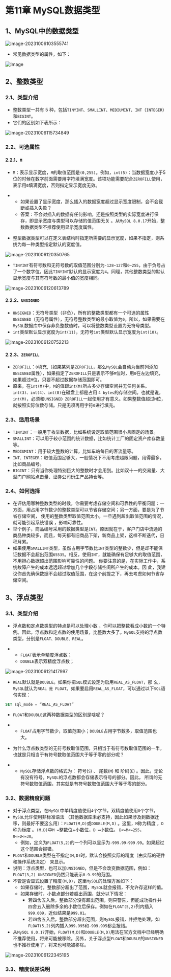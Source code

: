 # 第11章 MySQL数据类型



## 1、MySQL中的数据类型

![image-20231006103555741](https://zcw-typora.oss-cn-nanjing.aliyuncs.com/image-20231006103555741.png)

- 常见数据类型的属性，如下：

![Image](https://zcw-typora.oss-cn-nanjing.aliyuncs.com/Image.png)



## 2、整数类型

### 2.1、类型介绍

- 整数类型一共有 5 种，包括`TINYINT`、`SMALLINT`、`MEDIUMINT`、`INT`（`INTEGER`）和`BIGINT`。
- 它们的区别如下表所示：

![image-20231006115734849](https://zcw-typora.oss-cn-nanjing.aliyuncs.com/image-20231006115734849.png)



### 2.2、可选属性

#### 2.2.1、`M`

- `M`：表示显示宽度，`M`的取值范围是`(0,255)`。例如，`int(5)`：当数据宽度小于5位的时候在数字前面需要用字符填满宽度。该项功能需要配合`ZEROFILL`使用，表示用`0`填满宽度，否则指定显示宽度无效。

- - 如果设置了显示宽度，那么插入的数据宽度超过显示宽度限制，会不会截断或插入失败？
  - 答案：不会对插入的数据有任何影响，还是按照类型的实际宽度进行保存，即显示宽度与类型可以存储的值范围无关 。从`MySQL 8.0.17`开始，整数数据类型不推荐使用显示宽度属性。

- 整型数据类型可以在定义表结构时指定所需要的显示宽度，如果不指定，则系统为每一种类型指定默认的宽度值。

![image-20231006120350765](https://zcw-typora.oss-cn-nanjing.aliyuncs.com/image-20231006120350765.png)

- `TINYINT`有符号数和无符号数的取值范围分别为`-128~127`和`0~255`，由于负号占了一个数字位，因此`TINYINT`默认的显示宽度为`4`。同理，其他整数类型的默认显示宽度与其有符号数的最小值的宽度相同。

![image-20231006120613789](https://zcw-typora.oss-cn-nanjing.aliyuncs.com/image-20231006120613789.png)



#### 2.2.2、`UNSIGNED`

- `UNSIGNED`：无符号类型（非负），所有的整数类型都有一个可选的属性`UNSIGNED`（无符号属性），无符号整数类型的最小取值为`0`。所以，如果需要在`MySQL`数据库中保存非负整数值时，可以将整数类型设置为无符号类型。
- `int`类型默认显示宽度为`int(11)`，无符号`int`类型默认显示宽度为`int(10)`。

![image-20231006120752213](https://zcw-typora.oss-cn-nanjing.aliyuncs.com/image-20231006120752213.png)



#### 2.2.3、`ZEROFILL`

- `ZEROFILL`：`0`填充,（如果某列是`ZEROFILL`，那么`MySQL`会自动为当前列添加`UNSIGNED`属性），如果指定了`ZEROFILL`只是表示不够`M`位时，用`0`在左边填充，如果超过`M`位，只要不超过数据存储范围即可。
- 原来，在`int(M)`中，`M`的值跟`int(M)`所占多少存储空间并无任何关系。`int(3)、int(4)、int(8)`在磁盘上都是占用 `4 bytes`的存储空间。也就是说，`int(M)`，必须和`UNSIGNED ZEROFILL`一起使用才有意义。如果整数值超过`M`位，就按照实际位数存储。只是无须再用字符`0`进行填充。



### 2.3、适用场景

- `TINYINT`：一般用于枚举数据，比如系统设定取值范围很小且固定的场景。
- `SMALLINT`：可以用于较小范围的统计数据，比如统计工厂的固定资产库存数量等。
- `MEDIUMINT`：用于较大整数的计算，比如车站每日的客流量等。
- `INT、INTEGER`：取值范围足够大，一般情况下不用考虑超限问题，用得最多。比如商品编号。
- `BIGINT`：只有当你处理特别巨大的整数时才会用到。比如双十一的交易量、大型门户网站点击量、证券公司衍生产品持仓等。



### 2.4、如何选择

- 在评估用哪种整数类型的时候，你需要考虑存储空间和可靠性的平衡问题：一方面，用占用字节数少的整数类型可以节省存储空间；另一方面，要是为了节省存储空间， 使用的整数类型取值范围太小，一旦遇到超出取值范围的情况，就可能引起系统错误 ，影响可靠性。
- 举个例子，商品编号采用的数据类型是`INT`。原因就在于，客户门店中流通的商品种类较多，而且，每天都有旧商品下架，新商品上架，这样不断迭代，日积月累。
- 如果使用`SMALLINT`类型，虽然占用字节数比`INT`类型的整数少，但是却不能保证数据不会超出范围`65535`。相反，使用`INT`，就能确保有足够大的取值范围，不用担心数据超出范围影响可靠性的问题。 你要注意的是，在实际工作中，系统故障产生的成本远远超过增加几个字段存储空间所产生的成本。因 此，我建议你首先确保数据不会超过取值范围，在这个前提之下，再去考虑如何节省存储空间。



## 3、浮点类型

### 3.1、类型介绍

- 浮点数和定点数类型的特点是可以处理小数 ，你可以把整数看成小数的一个特例。因此，浮点数和定点数的使用场景，比整数大多了。`MySQL`支持的浮点数类型，分别是`FLOAT、DOUBLE、REAL`。

- - `FLOAT`表示单精度浮点数；
  - `DOUBLE`表示双精度浮点数；

![image-20231006121417997](https://zcw-typora.oss-cn-nanjing.aliyuncs.com/image-20231006121417997.png)

- `REAL`默认就是`DOUBLE`。如果你把`SQL`模式设定为启用`REAL_AS_FLOAT`，那 么，`MySQL`就认为`REAL 是 FLOAT`。如果要启用`REAL_AS_FLOAT`，可以通过以下`SQL`语句实现：

```sql
SET sql_mode = “REAL_AS_FLOAT”
```

- `FLOAT`和`DOUBLE`这两种数据类型的区别是啥呢？

- - `FLOAT`占用字节数少，取值范围小；`DOUBLE`占用字节数多，取值范围也大。

- 为什么浮点数类型的无符号数取值范围，只相当于有符号数取值范围的一半，也就是只相当于有符号数取值范围大于等于零的部分呢？

- - `MySQL`存储浮点数的格式为： 符号(`S`) 、 尾数(`M`) 和 阶码(`E`) 。因此，无论有没有符号，`MySQL`的浮点数都会存储表示符号的部分。因此， 所谓的无符号数取值范围，其实就是有符号数取值范围大于等于零的部分。



### 3.2、数据精度问题

- 对于浮点类型，在`MySQL`中单精度值使用`4`个字节，双精度值使用`8`个字节。
- `MySQL`允许使用非标准语法 （其他数据库未必支持，因此如果涉及到数据迁移，则最好不要这么用）：`FLOAT(M,D)`或`DOUBLE(M,D)` 。这里，`M`称为精度 ，`D`称为标度 。`(M,D)`中`M =`整数位+小数位，`D =`小数位。 `D<=M<=255`，`0<=D<=30`。
  - 例如，定义为`FLOAT(5,2)`的一个列可以显示为`-999.99-999.99`。如果超过这个范围会报错。
- `FLOAT`和`DOUBLE`类型在不指定`(M,D)`时，默认会按照实际的精度（由实际的硬件和操作系统决定） 来显示。
- 说明：浮点类型，也可以加`UNSIGNED`，但是不会改变数据范围，例如：`FLOAT(3,2) UNSIGNED`仍然只能表示`0-9.99`的范围。
- 不管是否显式设置了精度`(M,D)`，这里`MySQL`的处理方案如下：
  - 如果存储时，整数部分超出了范围，`MySQL`就会报错，不允许存这样的值。
  - 如果存储时，小数点部分若超出范围，就分以下情况：
    - 若四舍五入后，整数部分没有超出范围，则只警告，但能成功操作并四舍五入删除多余的小数位后保存。例如在`FLOAT(5,2)`列内插入`999.009`，近似结果是`999.01`。
    - 若四舍五入后，整数部分超出范围，则`MySQL`报错，并拒绝处理。如`FLOAT(5,2)`列内插入`999.995`和`-999.995`都会报错。
- 从`MySQL 8.0.17`开始，`FLOAT(M,D)`和`DOUBLE(M,D)`用法在官方文档中已经明确不推荐使用，将来可能被移除。另外，关于浮点型`FLOAT`和`DOUBLE`的`UNSIGNED`也不推荐使用了，将来也可能被移除。

![image-20231006122345195](https://zcw-typora.oss-cn-nanjing.aliyuncs.com/image-20231006122345195.png)



### 3.3、精度误差说明



























